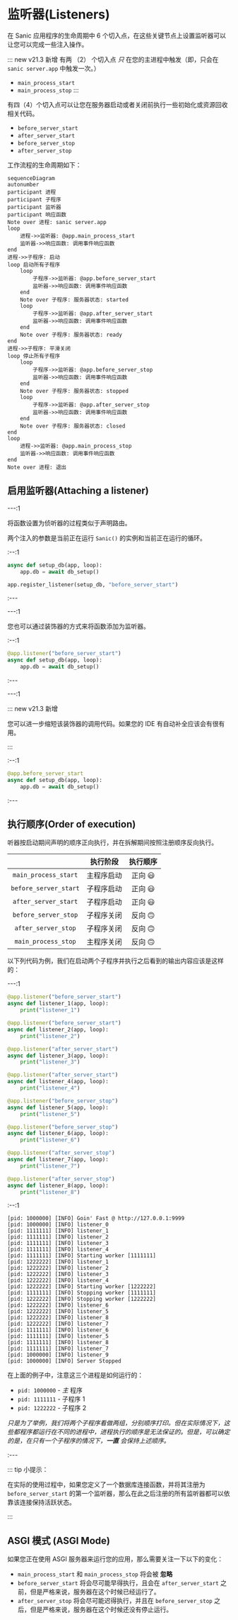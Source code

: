 # 监听器(Listeners)

在 Sanic 应用程序的生命周期中 6 个切入点，在这些关键节点上设置监听器可以让您可以完成一些注入操作。

::: new v21.3 新增
有两 （2） 个切入点 *只* 在您的主进程中触发（即，只会在 `sanic server.app` 中触发一次。）

- `main_process_start`
- `main_process_stop`
:::

有四（4）个切入点可以让您在服务器启动或者关闭前执行一些初始化或资源回收相关代码。

- `before_server_start`
- `after_server_start`
- `before_server_stop`
- `after_server_stop`

工作流程的生命周期如下：

```mermaid
sequenceDiagram
autonumber
participant 进程
participant 子程序
participant 监听器
participant 响应函数
Note over 进程: sanic server.app
loop
    进程->>监听器: @app.main_process_start
    监听器->>响应函数: 调用事件响应函数
end
进程->>子程序: 启动
loop 启动所有子程序
    loop
        子程序->>监听器: @app.before_server_start
        监听器->>响应函数: 调用事件响应函数
    end
    Note over 子程序: 服务器状态: started
    loop
        子程序->>监听器: @app.after_server_start
        监听器->>响应函数: 调用事件响应函数
    end
    Note over 子程序: 服务器状态: ready
end
进程->>子程序: 平滑关闭
loop 停止所有子程序
    loop
        子程序->>监听器: @app.before_server_stop
        监听器->>响应函数: 调用事件响应函数
    end
    Note over 子程序: 服务器状态: stopped
    loop
        子程序->>监听器: @app.after_server_stop
        监听器->>响应函数: 调用事件响应函数
    end
    Note over 子程序: 服务器状态: closed
end
loop
    进程->>监听器: @app.main_process_stop
    监听器->>响应函数: 调用事件响应函数
end
Note over 进程: 退出
```

## 启用监听器(Attaching a listener)

---:1

将函数设置为侦听器的过程类似于声明路由。

两个注入的参数是当前正在运行 `Sanic()` 的实例和当前正在运行的循环。

:--:1

```python
async def setup_db(app, loop):
    app.db = await db_setup()

app.register_listener(setup_db, "before_server_start")
```
:---

---:1

您也可以通过装饰器的方式来将函数添加为监听器。

:--:1

```python
@app.listener("before_server_start")
async def setup_db(app, loop):
    app.db = await db_setup()
```

:---

---:1

::: new v21.3 新增

您可以进一步缩短该装饰器的调用代码。如果您的 IDE 有自动补全应该会有很有用。

:::

:--:1

```python
@app.before_server_start
async def setup_db(app, loop):
    app.db = await db_setup()
```

:---

## 执行顺序(Order of execution)

听器按启动期间声明的顺序正向执行，并在拆解期间按照注册顺序反向执行。

|                       | 执行阶段 | 执行顺序 |
| :-------------------: | :------: | :-----: |
| `main_process_start`  | 主程序启动    | 正向 :smiley: |
| `before_server_start` | 子程序启动  | 正向 :smiley: |
| `after_server_start`  | 子程序启动  | 正向 :smiley: |
| `before_server_stop`  | 子程序关闭 | 反向 :upside_down_face: |
| `after_server_stop`   | 子程序关闭 | 反向 :upside_down_face: |
| `main_process_stop`   | 主程序关闭   | 反向 :upside_down_face: |

以下列代码为例，我们在启动两个子程序并执行之后看到的输出内容应该是这样的：

---:1

```python
@app.listener("before_server_start")
async def listener_1(app, loop):
    print("listener_1")

@app.listener("before_server_start")
async def listener_2(app, loop):
    print("listener_2")

@app.listener("after_server_start")
async def listener_3(app, loop):
    print("listener_3")

@app.listener("after_server_start")
async def listener_4(app, loop):
    print("listener_4")

@app.listener("before_server_stop")
async def listener_5(app, loop):
    print("listener_5")

@app.listener("before_server_stop")
async def listener_6(app, loop):
    print("listener_6")

@app.listener("after_server_stop")
async def listener_7(app, loop):
    print("listener_7")

@app.listener("after_server_stop")
async def listener_8(app, loop):
    print("listener_8")
```

:--:1

```bash{3-7,13,19-22}
[pid: 1000000] [INFO] Goin' Fast @ http://127.0.0.1:9999
[pid: 1000000] [INFO] listener_0
[pid: 1111111] [INFO] listener_1
[pid: 1111111] [INFO] listener_2
[pid: 1111111] [INFO] listener_3
[pid: 1111111] [INFO] listener_4
[pid: 1111111] [INFO] Starting worker [1111111]
[pid: 1222222] [INFO] listener_1
[pid: 1222222] [INFO] listener_2
[pid: 1222222] [INFO] listener_3
[pid: 1222222] [INFO] listener_4
[pid: 1222222] [INFO] Starting worker [1222222]
[pid: 1111111] [INFO] Stopping worker [1111111]
[pid: 1222222] [INFO] Stopping worker [1222222]
[pid: 1222222] [INFO] listener_6
[pid: 1222222] [INFO] listener_5
[pid: 1222222] [INFO] listener_8
[pid: 1222222] [INFO] listener_7
[pid: 1111111] [INFO] listener_6
[pid: 1111111] [INFO] listener_5
[pid: 1111111] [INFO] listener_8
[pid: 1111111] [INFO] listener_7
[pid: 1000000] [INFO] listener_9
[pid: 1000000] [INFO] Server Stopped
```

在上面的例子中，注意这三个进程是如何运行的：

- `pid: 1000000` - *主* 程序
- `pid: 1111111` - 子程序 1
- `pid: 1222222` - 子程序 2

*只是为了举例，我们将两个子程序看做两组，分别顺序打印。但在实际情况下，这些都程序都运行在不同的进程中，进程执行的顺序是无法保证的。但是，可以确定的是，在只有一个子程序的情况下，**一直** 会保持上述顺序。*

:---

::: tip 小提示：

在实际的使用过程中，如果您定义了一个数据库连接函数，并将其注册为 `before_server_start` 的第一个监听器，那么在此之后注册的所有监听器都可以依靠该连接保持活跃状态。

:::

## ASGI 模式 (ASGI Mode)

如果您正在使用 ASGI 服务器来运行您的应用，那么需要关注一下以下的变化：

- `main_process_start` 和 `main_process_stop` 将会被 **忽略**
- `before_server_start` 将会尽可能早得执行，且会在 `after_server_start` 之前，但是严格来说，服务器在这个时候已经运行了。
- `after_server_stop` 将会尽可能迟得执行，并且在 `before_server_stop` 之后，但是严格来说，服务器在这个时候还没有停止运行。